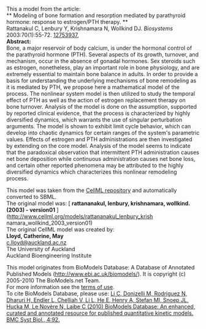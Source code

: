 

This a model from the article:  
** Modeling of bone formation and resorption mediated by parathyroid hormone: response to estrogen/PTH therapy. **   
Rattanakul C, Lenbury Y, Krishnamara N, Wollkind DJ. _Biosystems_
2003:70(1):55-72. [12753937](http://www.ncbi.nlm.nih.gov/pubmed/12753937),  
**Abstract:**   
Bone, a major reservoir of body calcium, is under the hormonal control of the
parathyroid hormone (PTH). Several aspects of its growth, turnover, and
mechanism, occur in the absence of gonadal hormones. Sex steroids such as
estrogen, nonetheless, play an important role in bone physiology, and are
extremely essential to maintain bone balance in adults. In order to provide a
basis for understanding the underlying mechanisms of bone remodeling as it is
mediated by PTH, we propose here a mathematical model of the process. The
nonlinear system model is then utilized to study the temporal effect of PTH as
well as the action of estrogen replacement therapy on bone turnover. Analysis
of the model is done on the assumption, supported by reported clinical
evidence, that the process is characterized by highly diversified dynamics,
which warrants the use of singular perturbation arguments. The model is shown
to exhibit limit cycle behavior, which can develop into chaotic dynamics for
certain ranges of the system's parametric values. Effects of estrogen and PTH
administrations are then investigated by extending on the core model. Analysis
of the model seems to indicate that the paradoxical observation that
intermittent PTH administration causes net bone deposition while continuous
administration causes net bone loss, and certain other reported phenomena may
be attributed to the highly diversified dynamics which characterizes this
nonlinear remodeling process.

This model was taken from the [CellML
repository](http://www.cellml.org/models) and automatically converted to SBML.  
The original model was: [ **rattananakul, lenbury, krishnamara, wollkind.
(2003) - version01** ](http://www.cellml.org/models/rattananakul_lenbury_krish
namara_wollkind_2003_version01)  
The original CellML model was created by:  
**Lloyd, Catherine, May**   
c.lloyd@auckland.ac.nz  
The University of Auckland  
Auckland Bioengineering Institute  

This model originates from BioModels Database: A Database of Annotated
Published Models (http://www.ebi.ac.uk/biomodels/). It is copyright (c)
2005-2010 The BioModels.net Team.  
For more information see the [terms of
use](http://www.ebi.ac.uk/biomodels/legal.html).  
To cite BioModels Database, please use: [Li C, Donizelli M, Rodriguez N,
Dharuri H, Endler L, Chelliah V, Li L, He E, Henry A, Stefan MI, Snoep JL,
Hucka M, Le Novère N, Laibe C (2010) BioModels Database: An enhanced, curated
and annotated resource for published quantitative kinetic models. BMC Syst
Biol., 4:92.](http://www.ncbi.nlm.nih.gov/pubmed/20587024)

